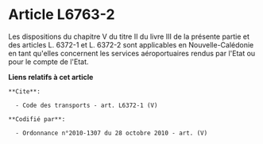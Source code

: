 # Article L6763-2

Les dispositions du chapitre V du titre II du livre III de la présente partie et des articles L. 6372-1 et L. 6372-2 sont
applicables en Nouvelle-Calédonie en tant qu'elles concernent les services aéroportuaires rendus par l'Etat ou pour le compte
de l'Etat.

**Liens relatifs à cet article**

	**Cite**:

	  - Code des transports - art. L6372-1 (V)

	**Codifié par**:

	  - Ordonnance n°2010-1307 du 28 octobre 2010 - art. (V)
